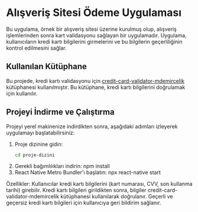 # Alışveriş Sitesi Ödeme Uygulaması

Bu uygulama, örnek bir alışveriş sitesi üzerine kurulmuş olup, alışveriş işlemlerinden sonra kart validasyonu sağlayan bir uygulamadır. Uygulama, kullanıcıların kredi kartı bilgilerini girmelerini ve bu bilgilerin geçerliliğinin kontrol edilmesini sağlar.

## Kullanılan Kütüphane

Bu projede, kredi kartı validasyonu için [credit-card-validator-mdemircelik](https://www.npmjs.com/package/credit-card-validator-mdemircelik) kütüphanesi kullanılmıştır. Bu kütüphane, kredi kartı bilgilerini doğrulamak için kullanılır.

## Projeyi İndirme ve Çalıştırma

Projeyi yerel makinenize indirdikten sonra, aşağıdaki adımları izleyerek uygulamayı başlatabilirsiniz:

1. Proje dizinine gidin:
   ```bash
   cd proje-dizini
2. Gerekli bağımlılıkları indirin:
   npm install
3. React Native Metro Bundler'ı başlatın:
   npx react-native start
   
Özellikler:
Kullanıcılar kredi kartı bilgilerini (kart numarası, CVV, son kullanma tarihi) girebilir.
Kredi kartı bilgileri girildikten sonra, bilgiler credit-card-validator-mdemircelik kütüphanesi kullanılarak doğrulanır.
Geçerli ve geçersiz kredi kartı bilgileri için kullanıcıya geri bildirim sağlanır.
